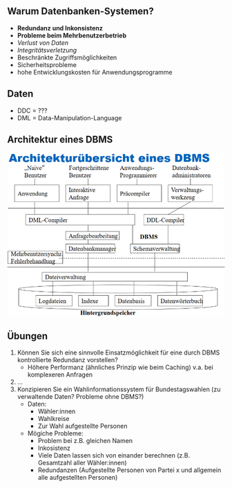 ## Warum Datenbanken-Systemen?

-   **Redundanz und Inkonsistenz**
-   **Probleme beim Mehrbenutzerbetrieb**
-   _Verlust von Daten_
-   _Integritätsverletzung_
-   Beschränkte Zugriffsmöglichkeiten
-   Sicherheitsprobleme
-   hohe Entwicklungskosten für Anwendungsprogramme

## Daten

-   DDC = ???
-   DML = Data-Manipulation-Language

## Architektur eines DBMS

![Kapitel1 S. 16](assets/screenshot_1.png)

## Übungen

1. Können Sie sich eine sinnvolle Einsatzmöglichkeit für eine durch DBMS kontrollierte Redundanz vorstellen?
    - Höhere Performanz (ähnliches Prinzip wie beim Caching) v.a. bei komplexeren Anfragen
2. ...
3. Konzipieren Sie ein Wahlinformationssystem für Bundestagswahlen (zu verwaltende Daten? Probleme ohne DBMS?)
    - Daten:
        - Wähler:innen
        - Wahlkreise
        - Zur Wahl aufgestellte Personen
    - Mögiche Probleme:
        - Problem bei z.B. gleichen Namen
        - Inkosistenz
        - Viele Daten lassen sich von einander berechnen (z.B. Gesamtzahl aller Wähler:innen)
        - Redundanzen (Aufgestellte Personen von Partei x und allgemein alle aufgestellten Personen)
